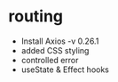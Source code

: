 # routing

- Install Axios -v 0.26.1
- added CSS styling
- controlled error
- useState & Effect hooks
